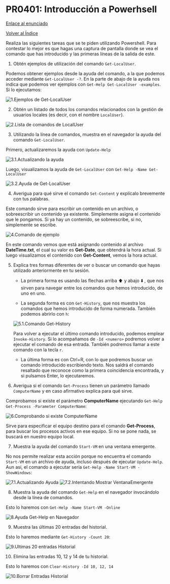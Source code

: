 # PR0401: Introducción a Powerhsell

[Enlace al enunciado](https://github.com/vgonzalez165/apuntes_aso/blob/main/ut04/practicas/pr0401_introducci%C3%B3n_powershell.md)

[Volver al Índice](../../index.md)

Realiza las siguientes tareas que se te piden utilizando Powershell. Para contestar lo mejor es que hagas una captura de pantalla donde se vea el comando que has introducido y las primeras líneas de la salida de este.

1. Obtén ejemplos de utilización del comando `Get-LocalUser`.

Podemos obtener ejemplos desde la ayuda del comando, a la que podemos acceder mediante `Get-LocalUser -?`. En la parte de abajo de la ayuda nos indica que podemos ver ejemplos con `Get-Help Get-LocalUser -examples`. Si lo ejecutamos:

![1.Ejemplos de Get-LocalUser](img/image-3.png)

2. Obtén un listado de todos los comandos relacionados con la gestión de usuarios locales (es decir, con el nombre `LocalUser`).

![2.Lista de comandos de LocalUser](img/image.png)

3. Utilizando la línea de comandos, muestra en el navegador la ayuda del comando `Get-LocalUser`.

Primero, actualizaremos la ayuda con `Update-Help`

![3.1.Actualizando la ayuda](img/image-1.png)

Luego, visualizamos la ayuda de `Get-LocalUser` con `Get-Help -Name Get-LocalUser`

![3.2.Ayuda de Get-LocalUser](img/image-2.png)

4. Averigua para qué sirve el comando `Set-Content` y explícalo brevemente con tus palabras.

Este comando sirve para escribir un contenido en un archivo, o sobreescribir un contenido ya existente. Simplemente asigna el contenido que le pongamos. Si ya hay un contenido, se sobreescribe, si no, simplemente se escribe.

![4.Comando de ejemplo](img/image-4.png)

En este comando vemos que está asignando contenido al archivo **DateTime.txt**, el cual su valor es **Get-Date**, que obtendrá la hora actual. Si luego visualizamos el contenido con **Get-Content**, vemos la hora actual.

5. Explica tres formas diferentes de ver o buscar un comando que hayas utilizado anteriormente en tu sesión.

   - La primera forma es usando las flechas arriba :arrow_up: y abajo :arrow_down: , que nos sirven para navegar entre los comandos que hemos introducido, de uno en uno.

   - La segunda forma es con `Get-History`, que nos muestra los comandos que hemos introducido de forma numerada. También podemos abrirlo con `h`:

    ![5.1.Comando Get-History](img/image-5.png)

    Para volver a ejecutar el último comando introducido, podemos emplear `Invoke-History`. Si lo acompañamos de `-Id <numero>` podremos volver a ejecutar el comando de esa entrada. También podremos llamar a este comando con la tecla `r`.

   - La última forma es con Ctrl+R, con lo que podremos buscar un comando introducido escribiendo texto. Nos saldrá el comando resaltado que reconoce como la primera coincidencia encontrada, y si pulsamos Enter, lo ejecutaremos.

6. Averigua si el comando `Get-Process` tienen un parámetro llamado `ComputerName` y en caso afirmativo explica para qué sirve.

Comprobamos si existe el parámetro **ComputerName** ejecutando `Get-Help Get-Process -Parameter ComputerName`:

![6.Comprobando si existe ComputerName](img/image-6.png)

Sirve para especificar el equipo destino para el comando **Get-Process**, para buscar los procesos activos en ese equipo. Si no se pone nada, se buscará en nuestro equipo local.

7. Muestra la ayuda del comando `Start-VM` en una ventana emergente.

No nos permite realizar esta acción porque no encuentra el comando `Start-VM` en un archivo de ayuda, incluso después de ejecutar `Update-Help`. Aun así, el comando a ejecutar sería `Get-Help -Name Start-VM -ShowWindows`:

![7.1.Actualizando Ayuda](img/image-13.png)
![7.2.Intentando Mostrar VentanaEmergente](img/image-11.png)

8. Muestra la ayuda del comando `Get-Help` en el navegador invocándolo desde la línea de comandos.

Esto lo haremos con `Get-Help -Name Start-VM -Online`

![8.Ayuda Get-Help en Navegador](img/image-12.png)

9.  Muestra las últimas 20 entradas del historial.

Esto lo haremos mediante `Get-History -Count 20`:

![9.Ultimas 20 entradas Historial](img/image-8.png)

10. Elimina las entradas 10, 12 y 14 de tu historial.

Esto lo haremos con `Clear-History -Id 10, 12, 14`

![10.Borrar Entradas Historial](img/image-9.png)
